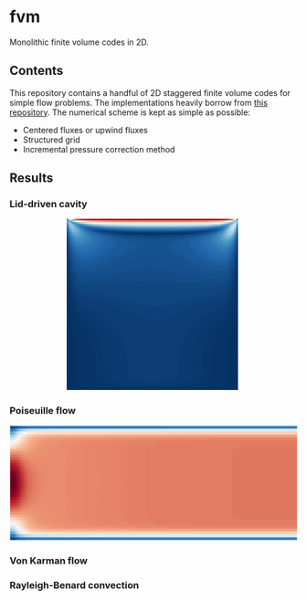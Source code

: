 # fvm

Monolithic finite volume codes in 2D.

## Contents

This repository contains a handful of 2D staggered finite volume codes for simple flow problems. The implementations heavily borrow from <a href="https://github.com/saadtony/uCFD">this repository</a>.
The numerical scheme is kept as simple as possible:

- Centered fluxes or upwind fluxes
- Structured grid
- Incremental pressure correction method

## Results

### Lid-driven cavity

<p align="center">
  <img width="300" alt="" src="cavity/re_100.gif">  <img width="300" alt="" src="cavity/re_500.gif">
</p>

### Poiseuille flow

<p align="center">
  <img height="200" alt="" src="poiseuille/velocity.gif">
</p>

### Von Karman flow


### Rayleigh-Benard convection

<p align="center">
  <img width="300" alt="" src="rayleigh/temperature.gif">  <img width="300" alt="" src="rayleigh/velocity.gif">
</p>

